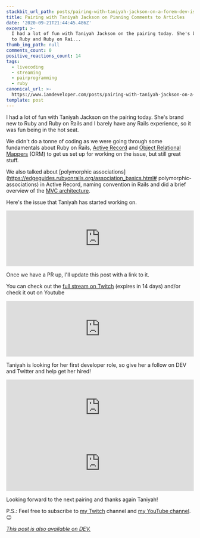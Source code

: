 ```yaml
---
stackbit_url_path: posts/pairing-with-taniyah-jackson-on-a-forem-dev-issue-28fh
title: Pairing with Taniyah Jackson on Pinning Comments to Articles
date: '2020-09-21T21:44:45.486Z'
excerpt: >-
  I had a lot of fun with Taniyah Jackson on the pairing today. She's brand new
  to Ruby and Ruby on Rai...
thumb_img_path: null
comments_count: 0
positive_reactions_count: 14
tags:
  - livecoding
  - streaming
  - pairprogramming
  - ruby
canonical_url: >-
  https://www.iamdeveloper.com/posts/pairing-with-taniyah-jackson-on-a-forem-dev-issue-28fh/
template: post
---
```

I had a lot of fun with Taniyah Jackson on the pairing today. She's brand new to Ruby and Ruby on Rails and I barely have any Rails experience, so it was fun being in the hot seat.

We didn't do a tonne of coding as we were going through some fundamentals about Ruby on Rails, [Active Record](https://guides.rubyonrails.org/active_record_basics.html) and [Object Relational Mappers](https://en.wikipedia.org/wiki/Object-relational_mapping) (ORM) to get us set up for working on the issue, but still great stuff.

We also talked about [polymorphic associations](https://edgeguides.rubyonrails.org/association_basics.html# polymorphic-associations) in Active Record, naming convention in Rails and did a brief overview of the [MVC architecture](https://www.sitepoint.com/model-view-controller-mvc-architecture-rails).

Here's the issue that Taniyah has started working on.


<iframe class="liquidTag" src="https://dev.to/embed/github?args=https%3A%2F%2Fgithub.com%2Fforem%2Fforem%2Fissues%2F4523" style="border: 0; width: 100%;"></iframe>


Once we have a PR up, I'll update this post with a link to it.

You can check out the [full stream on Twitch](https://www.twitch.tv/videos/747956751) (expires in 14 days) and/or check it out on Youtube


<iframe class="liquidTag" src="https://dev.to/embed/youtube?args=YUA7k3MQx5g" style="border: 0; width: 100%;"></iframe>
 

Taniyah is looking for her first developer role, so give her a follow on DEV and Twitter and help get her hired!


<iframe class="liquidTag" src="https://dev.to/embed/user?args=taniyahljackson" style="border: 0; width: 100%;"></iframe>



<iframe class="liquidTag" src="https://dev.to/embed/twitter?args=1308137677800300544" style="border: 0; width: 100%;"></iframe>


Looking forward to the next pairing and thanks again Taniyah!

P.S.: Feel free to subscribe to [my Twitch](https://livecoding.ca) channel and [my YouTube channel](https://m.youtube.com/channel/UCBLlEq0co24VFJIMEHNcPOQ). 😉

*[This post is also available on DEV.](https://dev.to/devteam/pairing-with-taniyah-jackson-on-a-forem-dev-issue-28fh)*


<script>
const parent = document.getElementsByTagName('head')[0];
const script = document.createElement('script');
script.type = 'text/javascript';
script.src = 'https://cdnjs.cloudflare.com/ajax/libs/iframe-resizer/4.1.1/iframeResizer.min.js';
script.charset = 'utf-8';
script.onload = function() {
    window.iFrameResize({}, '.liquidTag');
};
parent.appendChild(script);
</script>    
